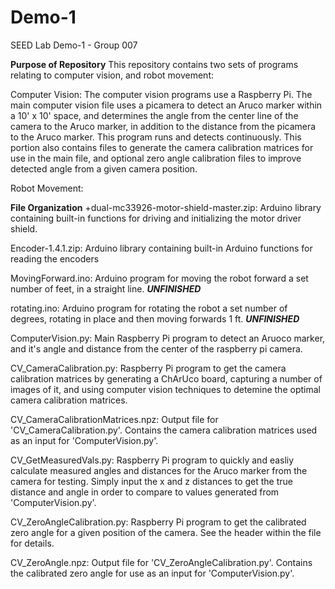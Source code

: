 # Demo-1 
SEED Lab Demo-1 - Group 007

__Purpose of Repository__
This repository contains two sets of programs relating to computer vision, and robot movement:

Computer Vision: The computer vision programs use a Raspberry Pi. The main computer vision file uses a picamera to detect an Aruco marker within a 10' x 10' space,
and determines the angle from the center line of the camera to the Aruco marker, in addition to the distance from the picamera to the Aruco marker. This program runs
and detects continuously. This portion also contains files to generate the camera calibration matrices for use in the main file, and optional zero angle calibration files
to improve detected angle from a given camera position.

Robot Movement:



__File Organization__
+dual-mc33926-motor-shield-master.zip: Arduino library containing built-in functions for driving and initializing the motor driver shield. 

Encoder-1.4.1.zip: Arduino library containing built-in Arduino functions for reading the encoders 

MovingForward.ino: Arduino program for moving the robot forward a set number of feet, in a straight line. ***UNFINISHED***

rotating.ino: Arduino program for rotating the robot a set number of degrees, rotating in place and then moving forwards 1 ft. ***UNFINISHED***

ComputerVision.py: Main Raspberry Pi program to detect an Aruoco marker, and it's angle and distance from the center of the raspberry pi camera.

CV_CameraCalibration.py: Raspberry Pi program to get the camera calibration matrices by generating a ChArUco board, capturing a number of images of it,
	and using computer vision techniques to detemine the optimal camera calibration matrices.

CV_CameraCalibrationMatrices.npz: Output file for 'CV_CameraCalibration.py'. Contains the camera calibration matrices used as an input for 'ComputerVision.py'.

CV_GetMeasuredVals.py: Raspberry Pi program to quickly and easliy calculate measured angles and distances for the Aruco marker from the camera for testing.
	Simply input the x and z distances to get the true distance and angle in order to compare to values generated from 'ComputerVision.py'.

CV_ZeroAngleCalibration.py: Raspberry Pi program to get the calibrated zero angle for a given position of the camera. See the header within the file for details.

CV_ZeroAngle.npz: Output file for 'CV_ZeroAngleCalibration.py'. Contains the calibrated zero angle for use as an input for 'ComputerVision.py'.
